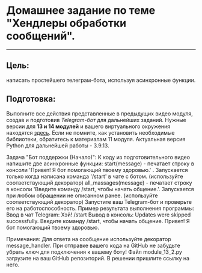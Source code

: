 # Домашнее задание по теме "Хендлеры обработки сообщений".
___
## Цель:
написать простейшего телеграм-бота, используя асинхронные функции.
## Подготовка:
Выполните все действия представленные в предыдущих видео модуля, создав и подготовив *Telegram-бот* для дальнейших заданий.
Нужные версии для **13 и 14 модулей** и вашего виртуального окружения находятся [здесь](https://drive.google.com/file/d/1gAp3ulJNLwnWjFXf5bL3LNC_vuF_890m/view). 
Если не помните, как установить необходимые библиотеки, обратитесь к материалам 11 модуля.
Актуальная версия Python для дальнейшей работы - 3.9.13.

Задача "Бот поддержки (Начало)":
К коду из подготовительного видео напишите две асинхронные функции:
start(message) - печатает строку в консоли 'Привет! Я бот помогающий твоему здоровью.' . Запускается только когда написана команда '/start' в чате с ботом. (используйте соответствующий декоратор)
all_massages(message) - печатает строку в консоли 'Введите команду /start, чтобы начать общение.'. Запускается при любом обращении не описанном ранее. (используйте соответствующий декоратор)
Запустите ваш Telegram-бот и проверьте его на работоспособность.
Пример результата выполнения программы:
Ввод в чат Telegram:
Хэй!
/start
Вывод в консоль:
Updates were skipped successfully.
Введите команду /start, чтобы начать общение.
Привет! Я бот помогающий твоему здоровью.

Примечания:
Для ответа на сообщение используйте декоратор message_handler.
При отправке вашего кода на GitHub не забудьте убрать ключ для подключения к вашему боту!
Файл module_13_2.py загрузите на ваш GitHub репозиторий. В решении пришлите ссылку на него.
